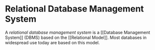 # Relational Database Management System
A *relational database management system* is a [[Database Management System]] (DBMS) based on the [[Relational Model]]. Most databases in widespread use today are based on this model.